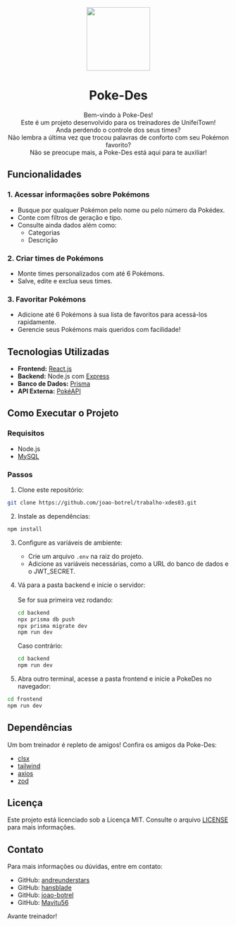 <div align="center">
<img src="https://ik.imagekit.io/tkezpqj1f/pokebola.png?updatedAt=1734069385839" width="144">

<h1>Poke-Des</h1>
</div>

<div align="center">
Bem-vindo à Poke-Des!<br /> 
Este é um projeto desenvolvido para os treinadores de UnifeiTown!<br />
Anda perdendo o controle dos seus times?<br />
Não lembra a última vez que trocou palavras de conforto com seu Pokémon favorito?<br />
Não se preocupe mais, a Poke-Des está aqui para te auxiliar!
</div>

## Funcionalidades

### 1. Acessar informações sobre Pokémons
- Busque por qualquer Pokémon pelo nome ou pelo número da Pokédex.
- Conte com filtros de geração e tipo. 
- Consulte ainda dados além como:
  - Categorias
  - Descrição

### 2. Criar times de Pokémons
- Monte times personalizados com até 6 Pokémons.
- Salve, edite e exclua seus times.

### 3. Favoritar Pokémons
- Adicione até 6 Pokémons à sua lista de favoritos para acessá-los rapidamente.
- Gerencie seus Pokémons mais queridos com facilidade!

## Tecnologias Utilizadas
- **Frontend:** [React.js](https://react.dev/)
- **Backend:** Node.js com [Express](https://expressjs.com/)
- **Banco de Dados:** [Prisma](https://www.prisma.io/)
- **API Externa:** [PokéAPI](https://pokeapi.co/)

## Como Executar o Projeto

### Requisitos
- Node.js
- [MySQL](https://www.mysql.com/)

### Passos

1. Clone este repositório:
```bash
git clone https://github.com/joao-botrel/trabalho-xdes03.git
```

2. Instale as dependências:
 ```bash
 npm install
 ```

3. Configure as variáveis de ambiente:
   - Crie um arquivo `.env` na raiz do projeto.
   - Adicione as variáveis necessárias, como a URL do banco de dados e o JWT_SECRET.

4. Vá para a pasta backend e inicie o servidor:
    <br /><br />Se for sua primeira vez rodando:
   ```bash
   cd backend
   npx prisma db push
   npx prisma migrate dev
   npm run dev
   ```
    
    Caso contrário:
    ```bash
    cd backend
    npm run dev
     ```

5. Abra outro terminal, acesse a pasta frontend e inicie a PokeDes no navegador:
 ```bash
 cd frontend
 npm run dev
 ```

## Dependências
Um bom treinador é repleto de amigos! Confira os amigos da Poke-Des:
- [clsx](https://www.npmjs.com/package/clsx)
- [tailwind](https://tailwindcss.com/)
- [axios](https://axios-http.com/)
- [zod](https://zod.dev/)

## Licença
Este projeto está licenciado sob a Licença MIT. Consulte o arquivo [LICENSE](LICENSE) para mais informações.

## Contato
Para mais informações ou dúvidas, entre em contato:
- GitHub: [andreunderstars](https://github.com/andreunderstars)<br />
- GitHub: [hansblade](https://github.com/hansblade)<br />
- GitHub: [joao-botrel](https://github.com/joao-botrel)<br />
- GitHub: [Mavitu56](https://github.com/Mavitu56)<br />

Avante treinador!
